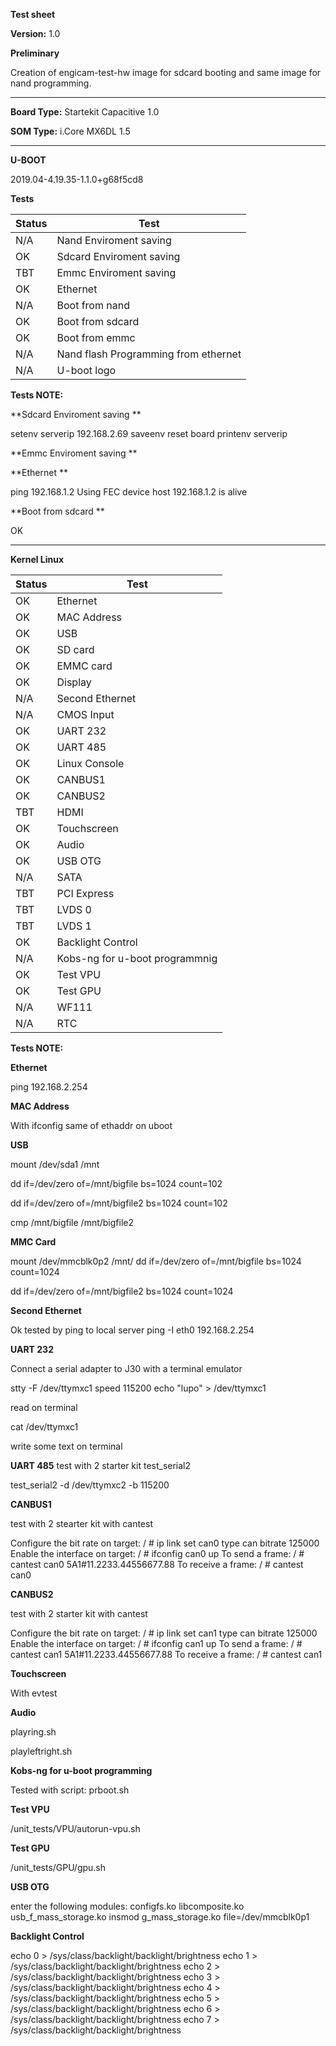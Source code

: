 **Test sheet**

**Version:** 1.0


**Preliminary**

Creation of engicam-test-hw image for sdcard booting and same image for nand programming.

--------------------------------------------------------------------------------------------------------

**Board Type:** Startekit Capacitive 1.0

**SOM Type:**  i.Core MX6DL 1.5

--------------------------------------------------------------------------------------------------------

**U-BOOT**

2019.04-4.19.35-1.1.0+g68f5cd8


**Tests**

| Status  |  Test |
|---------|-------|
| N/A   |Nand Enviroment saving   |
| OK    |Sdcard  Enviroment saving |
| TBT   |Emmc  Enviroment saving |
| OK    |Ethernet  |
| N/A   |Boot from nand   |
| OK    |Boot from sdcard  |
| OK   |Boot from emmc  |
| N/A   |Nand flash Programming from ethernet   |
| N/A   |U-boot logo   |


**Tests NOTE:**

**Sdcard  Enviroment saving **

setenv serverip 192.168.2.69
saveenv
reset board
printenv  serverip

**Emmc  Enviroment saving **


**Ethernet **

ping 192.168.1.2
Using FEC device
host 192.168.1.2 is alive

**Boot from sdcard **

OK

--------------------------------------------------------------------------------------------------------
**Kernel Linux**

| Status  |  Test |
|---------|-------|
|OK |Ethernet|
|OK |MAC Address|
|OK |USB|
|OK |SD card|
|OK |EMMC card|
|OK |Display|
|N/A |Second Ethernet|
|N/A  |CMOS Input|
|OK |UART 232|
|OK |UART 485|
|OK |Linux Console|
|OK |CANBUS1|
|OK |CANBUS2|
|TBT |HDMI|
|OK |Touchscreen|
|OK |Audio|
|OK |USB  OTG|
|N/A |SATA|
|TBT |PCI Express|
|TBT |LVDS 0|
|TBT |LVDS 1|
|OK |Backlight Control|
|N/A |Kobs-ng for u-boot programmnig|
|OK |Test VPU|
|OK |Test GPU|
|N/A |WF111|
|N/A |RTC|

**Tests NOTE:**

**Ethernet**

ping 192.168.2.254

**MAC Address**

With ifconfig same of ethaddr on uboot

**USB**

mount /dev/sda1 /mnt

dd if=/dev/zero of=/mnt/bigfile bs=1024 count=102

dd if=/dev/zero of=/mnt/bigfile2 bs=1024 count=102

cmp /mnt/bigfile /mnt/bigfile2

**MMC Card**

 mount /dev/mmcblk0p2 /mnt/
dd if=/dev/zero of=/mnt/bigfile bs=1024 count=1024

dd if=/dev/zero of=/mnt/bigfile2 bs=1024 count=1024

**Second Ethernet**

Ok tested by ping to local server
ping -I eth0 192.168.2.254

**UART 232**

Connect a serial adapter to J30 with a terminal emulator

stty -F /dev/ttymxc1 speed 115200
echo "lupo" > /dev/ttymxc1

read on terminal

cat /dev/ttymxc1

write some text on terminal

**UART 485**
test with 2 starter kit test_serial2

test_serial2 -d /dev/ttymxc2 -b 115200


**CANBUS1**

test with 2 stearter kit with cantest

 Configure the bit rate on target:
/ # ip link set can0 type can bitrate 125000
 Enable the interface on target:
/ # ifconfig can0 up
 To send a frame:
/ # cantest can0 5A1#11.2233.44556677.88
 To receive a frame:
/ # cantest can0

**CANBUS2**

test with 2 starter kit with cantest

 Configure the bit rate on target:
/ # ip link set can1 type can bitrate 125000
 Enable the interface on target:
/ # ifconfig can1 up
 To send a frame:
/ # cantest can1 5A1#11.2233.44556677.88
 To receive a frame:
/ # cantest can1

**Touchscreen**

With evtest

**Audio**

playring.sh

playleftright.sh

**Kobs-ng for u-boot programming**

Tested with script: prboot.sh

**Test VPU**

/unit_tests/VPU/autorun-vpu.sh

**Test GPU**

/unit_tests/GPU/gpu.sh

**USB OTG**

enter the following modules:
configfs.ko
libcomposite.ko
usb_f_mass_storage.ko
insmod g_mass_storage.ko file=/dev/mmcblk0p1


**Backlight Control**

echo 0 > /sys/class/backlight/backlight/brightness
echo 1 > /sys/class/backlight/backlight/brightness
echo 2 > /sys/class/backlight/backlight/brightness
echo 3 > /sys/class/backlight/backlight/brightness
echo 4 > /sys/class/backlight/backlight/brightness
echo 5 > /sys/class/backlight/backlight/brightness
echo 6 > /sys/class/backlight/backlight/brightness
echo 7 > /sys/class/backlight/backlight/brightness
